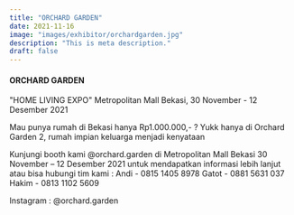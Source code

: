 ```yaml
---
title: "ORCHARD GARDEN"
date: 2021-11-16
image: "images/exhibitor/orchardgarden.jpg"
description: "This is meta description."
draft: false
---
```


#### ORCHARD GARDEN

"HOME LIVING EXPO"
Metropolitan Mall Bekasi, 30 November - 12 Desember 2021

Mau punya rumah di Bekasi hanya Rp1.000.000,- ? 
Yukk hanya di Orchard Garden 2,  rumah impian keluarga menjadi kenyataan

Kunjungi booth kami @orchard.garden 
di Metropolitan Mall Bekasi
30 November – 12 Desember 2021
untuk mendapatkan informasi lebih lanjut 
atau bisa hubungi tim kami :
Andi - 0815 1405 8978
Gatot - 0881 5631 037
Hakim - 0813 1102 5609


Instagram : @orchard.garden
